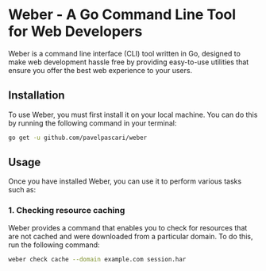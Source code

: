 # Weber - A Go Command Line Tool for Web Developers

Weber is a command line interface (CLI) tool written in Go, designed to make web development hassle free by providing easy-to-use utilities that ensure you offer the best web experience to your users.

## Installation

To use Weber, you must first install it on your local machine. You can do this by running the following command in your terminal:

```bash
go get -u github.com/pavelpascari/weber
```

## Usage

Once you have installed Weber, you can use it to perform various tasks such as:

### 1. Checking resource caching

Weber provides a command that enables you to check for resources that are not cached and were downloaded from a particular domain. To do this, run the following command:

```bash
weber check cache --domain example.com session.har
```

